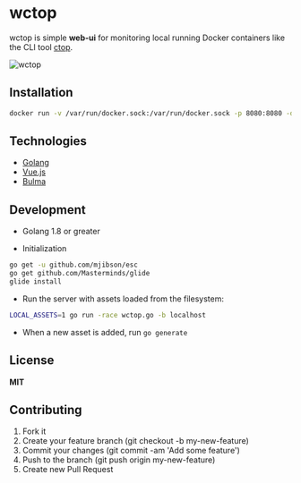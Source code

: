 # wctop

wctop is simple **web-ui** for monitoring local running Docker containers like the CLI tool [ctop](http://ctop.sh).

![wctop](https://user-images.githubusercontent.com/6150317/39636085-7cd6f0b8-4fbf-11e8-8a6d-58642ebfb201.png)

## Installation

```sh
docker run -v /var/run/docker.sock:/var/run/docker.sock -p 8080:8080 -d mdouchement/wctop
```

## Technologies

- [Golang](https://golang.org/)
- [Vue.js](https://vuejs.org/)
- [Bulma](https://bulma.io/)

## Development

- Golang 1.8 or greater

- Initialization

```sh
go get -u github.com/mjibson/esc
go get github.com/Masterminds/glide
glide install
```

- Run the server with assets loaded from the filesystem:

```sh
LOCAL_ASSETS=1 go run -race wctop.go -b localhost
```

- When a new asset is added, run `go generate`


## License

**MIT**

## Contributing

1. Fork it
2. Create your feature branch (git checkout -b my-new-feature)
3. Commit your changes (git commit -am 'Add some feature')
5. Push to the branch (git push origin my-new-feature)
6. Create new Pull Request
